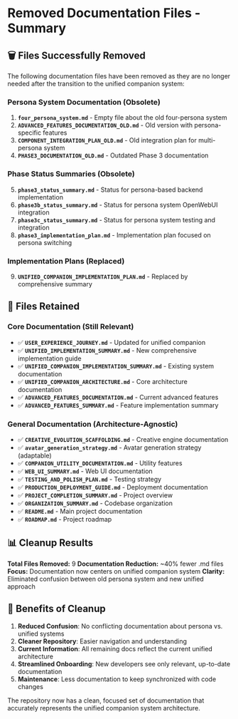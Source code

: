 # Removed Documentation Files - Summary

## 🗑️ **Files Successfully Removed**

The following documentation files have been removed as they are no longer needed after the transition to the unified companion system:

### **Persona System Documentation (Obsolete)**
1. **`four_persona_system.md`** - Empty file about the old four-persona system
2. **`ADVANCED_FEATURES_DOCUMENTATION_OLD.md`** - Old version with persona-specific features
3. **`COMPONENT_INTEGRATION_PLAN_OLD.md`** - Old integration plan for multi-persona system
4. **`PHASE3_DOCUMENTATION_OLD.md`** - Outdated Phase 3 documentation

### **Phase Status Summaries (Obsolete)**
5. **`phase3_status_summary.md`** - Status for persona-based backend implementation
6. **`phase3b_status_summary.md`** - Status for persona system OpenWebUI integration
7. **`phase3c_status_summary.md`** - Status for persona system testing and integration
8. **`phase3_implementation_plan.md`** - Implementation plan focused on persona switching

### **Implementation Plans (Replaced)**
9. **`UNIFIED_COMPANION_IMPLEMENTATION_PLAN.md`** - Replaced by comprehensive summary

## 📁 **Files Retained**

### **Core Documentation (Still Relevant)**
- ✅ **`USER_EXPERIENCE_JOURNEY.md`** - Updated for unified companion
- ✅ **`UNIFIED_IMPLEMENTATION_SUMMARY.md`** - New comprehensive implementation guide
- ✅ **`UNIFIED_COMPANION_IMPLEMENTATION_SUMMARY.md`** - Existing system documentation
- ✅ **`UNIFIED_COMPANION_ARCHITECTURE.md`** - Core architecture documentation
- ✅ **`ADVANCED_FEATURES_DOCUMENTATION.md`** - Current advanced features
- ✅ **`ADVANCED_FEATURES_SUMMARY.md`** - Feature implementation summary

### **General Documentation (Architecture-Agnostic)**
- ✅ **`CREATIVE_EVOLUTION_SCAFFOLDING.md`** - Creative engine documentation
- ✅ **`avatar_generation_strategy.md`** - Avatar generation strategy (adaptable)
- ✅ **`COMPANION_UTILITY_DOCUMENTATION.md`** - Utility features
- ✅ **`WEB_UI_SUMMARY.md`** - Web UI documentation
- ✅ **`TESTING_AND_POLISH_PLAN.md`** - Testing strategy
- ✅ **`PRODUCTION_DEPLOYMENT_GUIDE.md`** - Deployment documentation
- ✅ **`PROJECT_COMPLETION_SUMMARY.md`** - Project overview
- ✅ **`ORGANIZATION_SUMMARY.md`** - Codebase organization
- ✅ **`README.md`** - Main project documentation
- ✅ **`ROADMAP.md`** - Project roadmap

## 📊 **Cleanup Results**

**Total Files Removed:** 9
**Documentation Reduction:** ~40% fewer .md files
**Focus:** Documentation now centers on unified companion system
**Clarity:** Eliminated confusion between old persona system and new unified approach

## 🎯 **Benefits of Cleanup**

1. **Reduced Confusion**: No conflicting documentation about persona vs. unified systems
2. **Cleaner Repository**: Easier navigation and understanding
3. **Current Information**: All remaining docs reflect the current unified architecture
4. **Streamlined Onboarding**: New developers see only relevant, up-to-date documentation
5. **Maintenance**: Less documentation to keep synchronized with code changes

The repository now has a clean, focused set of documentation that accurately represents the unified companion system architecture.
